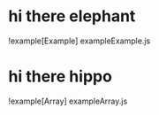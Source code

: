 # hi there elephant

!example[Example] exampleExample.js

# hi there hippo

!example[Array] exampleArray.js
